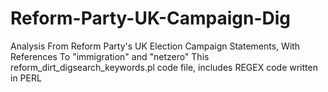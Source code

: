 # Reform-Party-UK-Campaign-Dig
Analysis From  Reform Party's UK Election Campaign Statements, With References To "immigration" and "netzero"
This reform_dirt_digsearch_keywords.pl code file, includes REGEX code written in PERL
